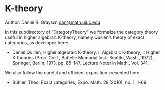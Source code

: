 K-theory
========

Author: Daniel R. Grayson <dan@math.uiuc.edu>

In this subdirectory of "CategoryTheory" we formalize the category theory
useful in higher algebraic K-theory, namely Quillen's theory of exact
categories, as developed here:

* Daniel Quillen, Higher algebraic K-theory. I, Algebraic K-theory, I: Higher
  K-theories (Proc. Conf., Battelle Memorial Inst., Seattle, Wash., 1972),
  Springer, Berlin, 1973, pp. 85–147. Lecture Notes in Math., Vol. 341.

We also follow the careful and efficient exposition presented here:

* Bühler, Theo, Exact categories, Expo. Math. 28 (2010), no. 1, 1–69.

